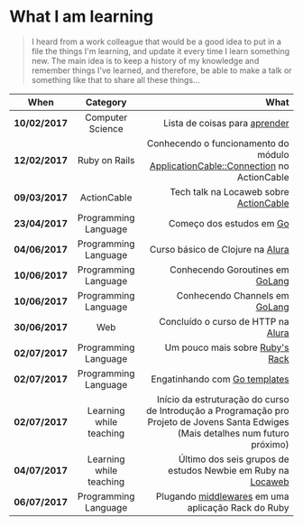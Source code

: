 What I am learning
===============
> I heard from a work colleague that would be a good idea to put in a file the things I'm learning, and update it every time I learn something new.
> The main idea is to keep a history of my knowledge and remember things I've learned, and therefore, be able to make a talk or something like that to share all these things...

| **When** | **Category** | **What** |
| -------- |:------------:| --------:|
| **10/02/2017** | Computer Science | Lista de coisas para [aprender](https://github.com/jwasham/google-interview-university "Google interview university") |
| **12/02/2017** | Ruby on Rails | Conhecendo o funcionamento do módulo [ApplicationCable::Connection](https://github.com/rails/rails/tree/master/actioncable/lib/action_cable "ActionCable in the Rails repository") no ActionCable |
| **09/03/2017** | ActionCable | Tech talk na Locaweb sobre [ActionCable](http://slides.com/devjoaogustavo/deck#/) |
| **23/04/2017** | Programming Language | Começo dos estudos em [Go](https://gobyexample.com) |
| **04/06/2017** | Programming Language | Curso básico de Clojure na [Alura](https://www.alura.com.br) |
| **10/06/2017** | Programming Language | Conhecendo Goroutines em [GoLang](https://tour.golang.org/concurrency/1) |
| **10/06/2017** | Programming Language | Conhecendo Channels em [GoLang](https://tour.golang.org/concurrency/2) |
| **30/06/2017** | Web | Concluído o curso de HTTP na [Alura](https://www.alura.com.br/curso-online-http-fundamentos) |
| **02/07/2017** | Programming Language | Um pouco mais sobre [Ruby's Rack](https://github.com/devjoaoGustavo/rack_app) |
| **02/07/2017** | Programming Language | Engatinhando com [Go templates](https://github.com/devjoaoGustavo/static-site) |
| **02/07/2017** | Learning while teaching | Início da estruturação do curso de Introdução a Programação pro Projeto de Jovens Santa Edwiges (Mais detalhes num futuro próximo) |
| **04/07/2017** | Learning while teaching | Último dos seis grupos de estudos Newbie em Ruby na [Locaweb](https://locaweb.com.br) |
| **06/07/2017** | Programming Language | Plugando [middlewares](https://github.com/devjoaoGustavo/rack_app) em uma aplicação Rack do Ruby |

